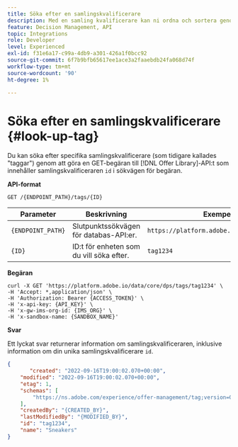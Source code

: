```yaml
---
title: Söka efter en samlingskvalificerare
description: Med en samling kvalificerare kan ni ordna och sortera genom era erbjudanden på ett bättre sätt.
feature: Decision Management, API
topic: Integrations
role: Developer
level: Experienced
exl-id: f31e6a17-c99a-4db9-a301-426a1f0bcc92
source-git-commit: 6f7b9bfb65617ee1ace3a2faaebdb24fa068d74f
workflow-type: tm+mt
source-wordcount: '90'
ht-degree: 1%

---
```


# Söka efter en samlingskvalificerare {#look-up-tag}

Du kan söka efter specifika samlingskvalificerare (som tidigare kallades &quot;taggar&quot;) genom att göra en GET-begäran till [!DNL Offer Library]-API:t som innehåller samlingskvalificeraren `id` i sökvägen för begäran.

**API-format**

```http
GET /{ENDPOINT_PATH}/tags/{ID}
```

| Parameter | Beskrivning | Exempel |
| --------- | ----------- | ------- |
| `{ENDPOINT_PATH}` | Slutpunktssökvägen för databas-API:er. | `https://platform.adobe.io/data/core/dps` |
| `{ID}` | ID:t för enheten som du vill söka efter. | `tag1234` |

**Begäran**

```shell
curl -X GET 'https://platform.adobe.io/data/core/dps/tags/tag1234' \
-H 'Accept: *,application/json' \
-H 'Authorization: Bearer {ACCESS_TOKEN}' \
-H 'x-api-key: {API_KEY}' \
-H 'x-gw-ims-org-id: {IMS_ORG}' \
-H 'x-sandbox-name: {SANDBOX_NAME}'
```

**Svar**

Ett lyckat svar returnerar information om samlingskvalificeraren, inklusive information om din unika samlingskvalificerare `id`.

```json
{
       "created": "2022-09-16T19:00:02.070+00:00",
    "modified": "2022-09-16T19:00:02.070+00:00",
    "etag": 1,
    "schemas": [
        "https://ns.adobe.com/experience/offer-management/tag;version=0.1"
    ],
    "createdBy": "{CREATED_BY}",
    "lastModifiedBy": "{MODIFIED_BY}",
    "id": "tag1234",
    "name": "Sneakers"
}
```
